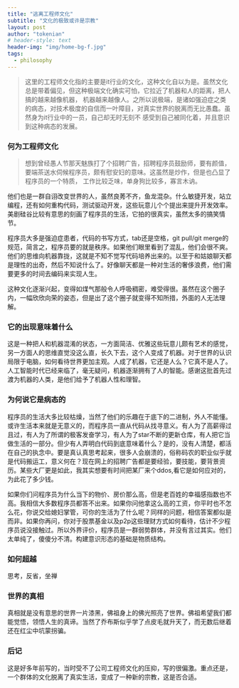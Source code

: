 ```yaml
---
title: "逃离工程师文化"
subtitle: "文化的极致或许是宗教"
layout: post
author: "tokenian"
# header-style: text
header-img: "img/home-bg-f.jpg"
tags:
  - philosophy
---
```


>这里的工程师文化指的主要是it行业的文化，这种文化自以为是。虽然文化总是带着偏见，但这种极端文化确实可怕，它拉近了机器和人的距离，把人搞的越来越像机器，
机器越来越像人。之所以说极端，是诸如强迫症之类的病态，对技术极度的自信而一叶障目，对真实世界的脱离而无比愚蠢。虽然身为it行业中的一员，自己却无时无刻不
感受到自己被同化着，并且意识到这种病态的发展。

### 何为工程师文化
>想到曾经愚人节那天魅族打了个招聘广告，招聘程序员鼓励师，要有颜值，要端茶送水伺候程序员，颇有慰安妇的意味。这虽然是炒作，但是也凸显了程序员的一个特质，
工作比较乏味，单身狗比较多，寡言木讷。

他们也是一群自诩改变世界的人，虽然良莠不齐，鱼龙混杂。什么敏捷开发，站立编程，还有如何重构代码，测试驱动开发，这些玩意儿个个提出来提升开发效率。美剧硅谷比较有意思的刻画了程序员的生活，它拍的很真实，虽然太多的搞笑情节。

程序员大多是强迫症患者，代码的书写方式，tab还是空格，git pull/git merge的规范，简言之，程序员要的就是秩序。如果他们眼里看到了混乱，他们会很不爽。他们的思维向机器靠拢，这就是不知不觉写代码培养出来的。以至于和姑娘聊天都是理性的出奇，然后不知说什么了。好像聊天都是一种对生活的奢侈浪费，他们需要更多的时间去编码来实现人生。

这种文化逐渐兴起，变得如煤气那般令人呼吸稠密，难受得很。虽然在这个圈子内，一幅欣欣向荣的姿态，但是出了这个圈子就变得不知所措，外面的人无法理解。

### 它的出现意味着什么
这是一种把人和机器混淆的状态，一方面简洁、优雅这些玩意儿颇有艺术的感觉，另一方面人的思维直觉没这么直，长久下去，这个人变成了机器。对于世界的认识局限于电脑，如何看待世界更加主观。人成了机器，它还是人么？它真不是人了。人工智能时代已经来临了，毫无疑问，机器逐渐拥有了人的智能。感谢这批首先过渡为机器的人类，是他们给予了机器人性和理智。

### 为何说它是病态的
程序员的生活大多比较枯燥，当然了他们的乐趣在于底下的二进制，外人不能懂。或许生活本来就是无意义的，而程序员一直从代码从找寻意义。有人为了高薪得过且过，有人为了所谓的极客发奋学习，有人为了star不断的更新仓库，有人把它当做生活的一部分。但少有人弄明白代码到底意味着什么？是的，没有人清楚，都活在自己的执念中。要是真认真思考起来，很多人会崩溃的，俗称码农的职业似乎就是代码搬运工，意义何在？现在网上的招聘广告都是要经验，要技能，要背景资历。某些大厂更是如此，我其实想要有时间把某厂来个ddos,看它是如何应对的，为此花了多少钱。

如果你们问程序员为什么当下的物价、房价那么高，但是老百姓的幸福感指数也不高。我相信大多数程序员都答不出来。如果你问他拿这么高的工资，你平时也不怎么花，你说交给媳妇掌管，可你的生活为了什么呢？同样的问题，相信答案都似是而非。如果你再问，你对于股票基金以及p2p这些理财方式如何看待，估计不少程序员说没接触过。所以外界评价，程序员是一群弱势群体，并没有言过其实。他们太单纯了，傻傻分不清。构建意识形态的基础是物质结构。
### 如何超越
思考，反省，坐禅

### 世界的真相
真相就是没有意思的世界一片漆黑，佛祖身上的佛光照亮了世界。佛祖希望我们都能觉悟，领悟人生的真谛。当然了乔布斯似乎学了点皮毛就升天了，而无数后继着还在红尘中坑蒙拐骗。

### 后记
这是好多年前写的，当时受不了公司工程师文化的压抑，写的很偏激。重点还是，一个群体的文化脱离了真实生活，变成了一种新的宗教，这是否合适。
